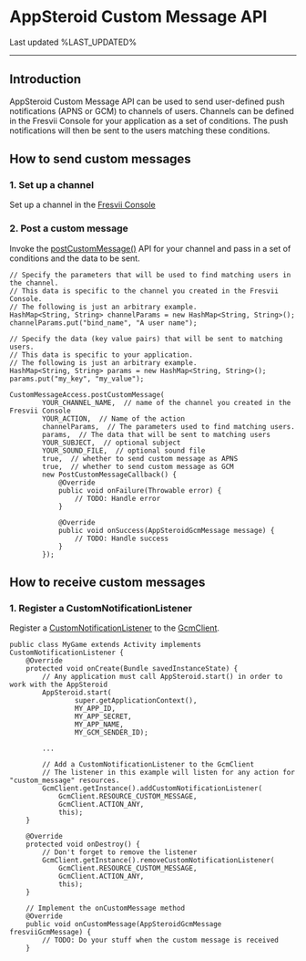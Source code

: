 # AppSteroid Custom Message API

Last updated %LAST_UPDATED%

-------------------------


## Introduction

AppSteroid Custom Message API can be used to send user-defined push notifications (APNS or GCM) to channels of users. Channels can be defined in the Fresvii Console for your application as a set of conditions. The push notifications will then be sent to the users matching these conditions.


## How to send custom messages

### 1. Set up a channel

Set up a channel in the [Fresvii Console](https://fresvii.com)


### 2. Post a custom message

Invoke the [postCustomMessage()](#com_fresvii_server_access_CustomMessageAccess_void_postCustomMessage_String_String_Map_Map_String_String_Boolean_Boolean_PostCustomMessageCallback) API for your channel and pass in a set of conditions and the data to be sent.

    // Specify the parameters that will be used to find matching users in the channel. 
    // This data is specific to the channel you created in the Fresvii Console.
    // The following is just an arbitrary example.
    HashMap<String, String> channelParams = new HashMap<String, String>();
    channelParams.put("bind_name", "A user name");  

    // Specify the data (key value pairs) that will be sent to matching users. 
    // This data is specific to your application.
    // The following is just an arbitrary example.
    HashMap<String, String> params = new HashMap<String, String>();
    params.put("my_key", "my_value");

    CustomMessageAccess.postCustomMessage(
            YOUR_CHANNEL_NAME,  // name of the channel you created in the Fresvii Console
            YOUR_ACTION,  // Name of the action
            channelParams,  // The parameters used to find matching users. 
            params,  // The data that will be sent to matching users
            YOUR_SUBJECT,  // optional subject
            YOUR_SOUND_FILE,  // optional sound file
            true,  // whether to send custom message as APNS
            true,  // whether to send custom message as GCM
            new PostCustomMessageCallback() {
                @Override
                public void onFailure(Throwable error) {
                    // TODO: Handle error
                }
                
                @Override
                public void onSuccess(AppSteroidGcmMessage message) {
                    // TODO: Handle success
                }
            });


## How to receive custom messages

### 1. Register a CustomNotificationListener

Register a  [CustomNotificationListener](GcmClient.md#com.fresvii.gcm.CustomNotificationListener) to the [GcmClient](GcmClient.md#com.fresvii.gcm.GcmClient).

    public class MyGame extends Activity implements CustomNotificationListener {
        @Override
        protected void onCreate(Bundle savedInstanceState) {
            // Any application must call AppSteroid.start() in order to work with the AppSteroid
            AppSteroid.start(
            	    super.getApplicationContext(),
            	    MY_APP_ID,
            	    MY_APP_SECRET,
            	    MY_APP_NAME,
            	    MY_GCM_SENDER_ID);
    
            ...
            
            // Add a CustomNotificationListener to the GcmClient 
            // The listener in this example will listen for any action for "custom_message" resources.
            GcmClient.getInstance().addCustomNotificationListener(
                GcmClient.RESOURCE_CUSTOM_MESSAGE, 
                GcmClient.ACTION_ANY,
                this);
        }
        
        @Override
        protected void onDestroy() {
            // Don't forget to remove the listener
            GcmClient.getInstance().removeCustomNotificationListener(
                GcmClient.RESOURCE_CUSTOM_MESSAGE, 
                GcmClient.ACTION_ANY,
                this);        }
    
        // Implement the onCustomMessage method
        @Override
        public void onCustomMessage(AppSteroidGcmMessage fresviiGcmMessage) {
            // TODO: Do your stuff when the custom message is received
        }
        
